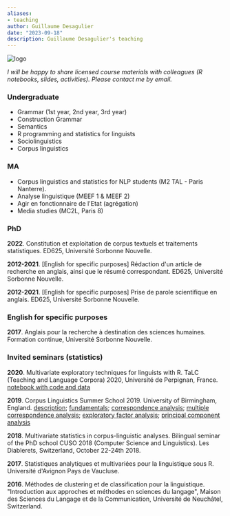 ```yaml
---
aliases:
- teaching
author: Guillaume Desagulier
date: "2023-09-18"
description: Guillaume Desagulier's teaching
---
```

![logo](/images/logogd.png)

*I will be happy to share licensed course materials with colleagues (R notebooks, slides, activities). Please contact me by email.*


### Undergraduate

- Grammar (1st year, 2nd year, 3rd year)
- Construction Grammar
- Semantics
- R programming and statistics for linguists
- Sociolinguistics
- Corpus linguistics

### MA

- Corpus linguistics and statistics for NLP students (M2 TAL - Paris Nanterre).
- Analyse linguistique (MEEF 1 & MEEF 2)
- Agir en fonctionnaire de l'Etat (agrégation)
- Media studies (MC2L, Paris 8)

### PhD

**2022**. Constitution et exploitation de corpus textuels et traitements statistiques. ED625, Université Sorbonne Nouvelle.

**2012-2021**. [English for specific purposes] Rédaction d'un article de recherche en anglais, ainsi que le résumé correspondant. ED625, Université Sorbonne Nouvelle.

**2012-2021**. [English for specific purposes] Prise de parole scientifique en anglais. ED625, Université Sorbonne Nouvelle.

### English for specific purposes

**2017**. Anglais pour la recherche à destination des sciences humaines. Formation continue, Université Sorbonne Nouvelle.

### Invited seminars (statistics)

**2020**. Multivariate exploratory techniques for linguists with R. TaLC (Teaching and Language Corpora) 2020, Université de Perpignan, France. [notebook with code and data](https://corpling.modyco.fr/workshops/TaLC2020/TaLC2020.notebook.html)

**2019**. Corpus Linguistics Summer School 2019. University of Birmingham, England. [description](https://corpling.hypotheses.org/2530);  [fundamentals](https://halshs.archives-ouvertes.fr/halshs-02908471/document); [correspondence analysis](https://halshs.archives-ouvertes.fr/halshs-02908476/document); [multiple correspondence analysis](https://halshs.archives-ouvertes.fr/halshs-02908477/document); [exploratory factor analysis](https://halshs.archives-ouvertes.fr/halshs-02908485/document); [principal component analysis](https://halshs.archives-ouvertes.fr/halshs-02908483/document)

**2018**. Multivariate statistics in corpus-linguistic analyses. Bilingual seminar of the PhD school CUSO 2018 (Computer Science and Linguistics). Les Diablerets, Switzerland, October 22-24th 2018.

**2017**. Statistiques analytiques et multivariées pour la linguistique sous R. Université d'Avignon Pays de Vaucluse.

**2016**. Méthodes de clustering et de classification pour la linguistique. "Introduction aux approches et méthodes en sciences du langage", Maison des Sciences du Langage et de la Communication, Université de Neuchâtel, Switzerland.
